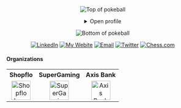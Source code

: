 <div align="center">

![Top of pokeball](https://user-images.githubusercontent.com/44261381/209363264-ac854d3c-2cc2-44c4-928e-8a08d1013f46.png)

<details>
<summary>Open profile</summary>
<br>

<div>
  <div align=center>
      <img height="200" src="https://i.postimg.cc/mkwXLh7c/847.jpg" alt="Avatar photo of popular meme">
  </div>
  <div align=center>
      <a href="https://git.io/typing-svg"
          ><img
            src="https://readme-typing-svg.demolab.com?font=Fira+Code&weight=700&size=24&duration=4000&pause=500&color=59DDCA&center=true&vCenter=true&random=false&width=500&lines=Hey%2C+I'm+Aron;Welcome+to+my+profile!;Frontend+Engineer+by+profession;Inquisitive+by+nature.;AI+enthusiast!;Chess+Lover+and+an+athlete;Manchester+United+is+%E2%9D%A4%EF%B8%8F;"
            alt="Typing SVG"
        />
      </a>
  </div>
</div>

<details>
<summary>About me</summary>

[//]: # "You must have a lf before the markdown element when inside a block for it to work: https://stackoverflow.com/questions/29368902/how-can-i-wrap-my-markdown-in-an-html-div"

<div align="left">

```js
/**
 * Represents me.
 * @constructor
 * @param {string} city - Bengaluru, India.
 * @param {string} languagues - English, Marathi, Hindi.
 * @param {string} jobTitle - Frontend Engineer.
 * @param {string} specialization - Building full-fledged web applications.
 * @param {string} interests - AI, writing & problem-solving.
 * @param {string} hobbies - Trekking, badminton, football & gardening.
 * @param {string} education - BEngg CompSci, University of Mumbai.
 * @param {string} approachable - Yes, to collaborate on exciting projects, don't hesitate to react out.
 * @param {string} stength - Resolute.
 * @param {string} weakness - Shyness.
 * @param {Date} birthday - 20th of January 1999.
 * @throws {Punch} To any and all bugs.
 * @returns {Object} Aron.
 */
```

</div>

</details>

<details>
<summary>Tools</summary>
<div>
  <p style="display: inline-block;" align="center">
    <kbd>
      <kbd>Programming Languages</kbd>
      <br>
      <br>
      <img width="30px" alt="js" title="js" src="https://cdn.jsdelivr.net/gh/devicons/devicon/icons/javascript/javascript-original.svg" />
      <img width="30px" alt="python" title="python" src="https://cdn.jsdelivr.net/gh/devicons/devicon/icons/python/python-original.svg" />
      <img width="30px" alt="c#" title="c#" src="https://cdn.jsdelivr.net/gh/devicons/devicon/icons/csharp/csharp-original.svg" />  
    </kbd>
    <kbd>
      <kbd>Front-end</kbd>
      <br>
      <br>
      <img width="30px" alt="html5" title="html5" src="https://cdn.jsdelivr.net/gh/devicons/devicon/icons/html5/html5-original.svg" /> 
      <img width="30px" alt="css3" title="css3" src="https://cdn.jsdelivr.net/gh/devicons/devicon/icons/css3/css3-plain-wordmark.svg" />
      <img width="30px" alt="react" title="react" src="https://cdn.jsdelivr.net/gh/devicons/devicon/icons/react/react-original.svg" /> 
      <img width="30px" alt="redux" title="redux" src="https://cdn.jsdelivr.net/gh/devicons/devicon/icons/redux/redux-original.svg" />
      <img width="30px" alt="bootstrap" title="bootstrap" src="https://cdn.jsdelivr.net/gh/devicons/devicon/icons/bootstrap/bootstrap-plain.svg" />
      <img width="30px" alt="tailwind" title="tailwind" src="https://cdn.jsdelivr.net/gh/devicons/devicon/icons/tailwindcss/tailwindcss-original-wordmark.svg" />
     <img width="30px" alt="materialui" title="materialui" src="https://cdn.jsdelivr.net/gh/devicons/devicon/icons/materialui/materialui-original.svg" />
    </kbd>
    <kbd>
      <kbd>Back-end</kbd>
      <br>
      <br>
      <img width="30px" alt="nodejs" title="nodejs" src="https://cdn.jsdelivr.net/gh/devicons/devicon/icons/nodejs/nodejs-original.svg" />
      <img width="30px" alt="expressjs" title="expressjs" src="https://cdn.simpleicons.org/express/white" />
      <img width="30px" alt="dotnet" title="dotnet" src="https://cdn.jsdelivr.net/gh/devicons/devicon/icons/dotnetcore/dotnetcore-original.svg" />
    </kbd>
    <br>
    <br>
    <kbd>
      <kbd>Database</kbd>
      <br>
      <br>
      <img width="30px" alt="mongodb" title="mongodb" src="https://cdn.jsdelivr.net/gh/devicons/devicon/icons/mongodb/mongodb-plain.svg" />
      <img width="30px" alt="redis" title="redis" src="https://cdn.jsdelivr.net/gh/devicons/devicon/icons/redis/redis-original.svg" />
    </kbd>
    <kbd>
      <kbd>VCS & Devops</kbd>
      <br>
      <br>      
      <img width="30px" alt="git" title="git" src="https://cdn.jsdelivr.net/gh/devicons/devicon/icons/git/git-plain.svg" />
      <img width="30px" alt="aws" title="aws" src="https://cdn.simpleicons.org/amazonaws/white" />
      <img width="30px" alt="firebase" title="firebase" src="https://cdn.jsdelivr.net/gh/devicons/devicon/icons/firebase/firebase-plain.svg" />
      <img width="30px" alt="heroku" title="heroku" src="https://cdn.jsdelivr.net/gh/devicons/devicon/icons/heroku/heroku-plain.svg" />
    </kbd>
    <kbd>
      <kbd>CLI</kbd>
      <br>
      <br>
      <img width="30px" alt="bash" title="bash" src="https://cdn.simpleicons.org/gnubash/white" />
    </kbd>
    <kbd>
      <kbd>Tools</kbd>
      <br>
      <br>
      <img width="30px" alt="vscode" title="vscode" src="https://cdn.jsdelivr.net/gh/devicons/devicon/icons/vscode/vscode-original.svg" />
      <img width="30px" alt="sublime" title="sublime" src="https://upload.wikimedia.org/wikipedia/en/d/d2/Sublime_Text_3_logo.png" />
      <img width="30px" alt="vsstudio" title="vsstudio" src="https://cdn.jsdelivr.net/gh/devicons/devicon/icons/visualstudio/visualstudio-plain.svg"/>
      <img width="30px" alt="jupyter" title="jupyter" src="https://cdn.jsdelivr.net/gh/devicons/devicon/icons/jupyter/jupyter-original.svg" />
  </kbd>
  </p>
</div>
</details>

<details>
  <summary>Quote</summary>
  <br>
  A quote that resonates with me is...
  <blockquote>
    “Everyone has a plan 'till they get punched in the mouth.”
    <br><strong>Mike Tyson(1987)</strong>
  </blockquote>
</details>

<details>
  <summary>Free DOSE hit</summary>
  <br>
  <small><i>DOSE (dopamine, oxytocin, serotonin & endorphin), refresh page if dose was ineffective.</i></small>
  <br>
  <br>
  <div align="center"><img src="https://readme-jokes.vercel.app/api?theme=monokai" alt="Jokes Card" /></div>
</details>

<details>
<summary>What can I do for you?</summary>
<table style="border: none">
  <tr>
  <td width="50%" valign="top">

[//]: # "Fighting against markdown and blocks isn't easy, indentation is catastrophic"

## Let's Work on Your Project Together!

If you have any questions about web development, writing mistake-free documentation, or AI, feel free to <a href="mailto:aronpereira1999@gmail.com">contact me by email</a>, I won't bite, I promise.

  </td>
  <td width="50%" valign="top">

## It's not perfect, isn't it?

**<img alt="Feedback" src="https://img.shields.io/badge/Ask%20me-anything-1abc9c.svg">**

<blockquote>“I think it’s very important to have a feedback loop, where you’re constantly thinking about what you’ve done and how you could be doing it better.”
<br><strong>– Elon Musk</strong></blockquote>

  </td>
  </tr>
</table>
</details>

</details>

![Bottom of pokeball](https://user-images.githubusercontent.com/44261381/209363271-905d2a5e-8a18-44c0-a450-45dddd4d5036.png)

</div>

<div align=center>  
  <a href="https://www.linkedin.com/in/aron-pereira/"><img src="https://img.shields.io/static/v1?style=for-the-badge&message=LinkedIn&color=0A66C2&logo=LinkedIn&logoColor=FFFFFF&label=" alt="LinkedIn" /></a>
  <a href="https://aronpereira.vercel.app/"><img src="https://img.shields.io/static/v1?style=for-the-badge&message=My%20Website&color=090d24&logo=appian&logoColor=FFFFFF&label=" alt="My Webite" /></a>
  <a href="mailto:aronpereira1999@gmail.com?subject=Hi%20Aron%20,%20nice%20to%20meet%20you!"><img alt="Email" src="https://img.shields.io/static/v1?style=for-the-badge&message=Gmail&color=EA4335&logo=Gmail&logoColor=FFFFFF&label=" /></a>
  <a href="https://twitter.com/AronPereira99"><img src="https://img.shields.io/static/v1?style=for-the-badge&message=Twitter&color=009deb&logo=twitter&logoColor=FFFFFF&label=" alt="Twitter" /></a>
  <a href="https://www.chess.com/member/aron678"><img src="https://img.shields.io/static/v1?style=for-the-badge&message=Chess.com&color=74aa4b&logo=kingstontechnology&logoColor=FFFFFF&label=" alt="Chess.com" /></a>  
</div>

#### Organizations

<table>
  <tr>
    <th>Shopflo</th>
    <th>SuperGaming</th>
    <th>Axis Bank</th>
  </tr>
  <tr>
    <td align="center">
      <a href="https://shopflo.com/">
        <img src="https://i.postimg.cc/nrQM4Qc5/shopflo.png" alt="Shopflo Logo" align="center" width="50" />
      </a>
    </td>
    <td align="center">
      <a href="https://www.supergaming.com/">
        <img src="https://i.postimg.cc/wx0d2Bs4/60bf78bcfdad2997b637b426-logo-big.png" alt="SuperGaming Logo" align="center" width="50" />
      </a>
    </td>
     <td align="center">
      <a href="https://www.supergaming.com/">
        <img src="https://i.postimg.cc/SQwHDzxr/axis-bank.png" alt="Axis Bank Logo" align="center" width="50" />
      </a>
    </td>
  </tr>
</table>
